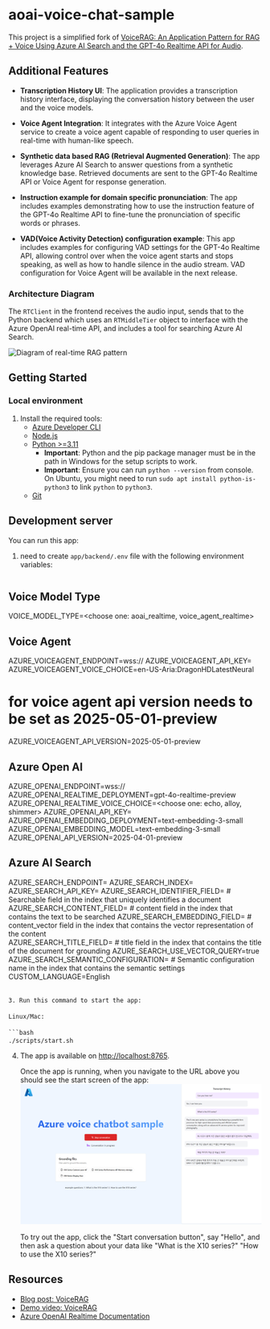 # aoai-voice-chat-sample

This project is a simplified fork of [VoiceRAG: An Application Pattern for RAG + Voice Using Azure AI Search and the GPT-4o Realtime API for Audio](https://github.com/Azure-Samples/aisearch-openai-rag-audio). 

## Additional Features

* **Transcription History UI**: The application provides a transcription history interface, displaying the conversation history between the user and the voice models.

* **Voice Agent Integration**: It integrates with the Azure Voice Agent service to create a voice agent capable of responding to user queries in real-time with human-like speech.

* **Synthetic data based RAG (Retrieval Augmented Generation)**: The app leverages Azure AI Search to answer questions from a synthetic knowledge base. Retrieved documents are sent to the GPT-4o Realtime API or Voice Agent for response generation.

* **Instruction example for domain specific pronunciation**: The app includes examples demonstrating how to use the instruction feature of the GPT-4o Realtime API to fine-tune the pronunciation of specific words or phrases.

* **VAD(Voice Activity Detection) configuration example**: This app includes examples for configuring VAD settings for the GPT-4o Realtime API, allowing control over when the voice agent starts and stops speaking, as well as how to handle silence in the audio stream. VAD configuration for Voice Agent will be available in the next release.


### Architecture Diagram

The `RTClient` in the frontend receives the audio input, sends that to the Python backend which uses an `RTMiddleTier` object to interface with the Azure OpenAI real-time API, and includes a tool for searching Azure AI Search.

![Diagram of real-time RAG pattern](docs/RTMTPattern.png)


## Getting Started

### Local environment

1. Install the required tools:
   * [Azure Developer CLI](https://aka.ms/azure-dev/install)
   * [Node.js](https://nodejs.org/)
   * [Python >=3.11](https://www.python.org/downloads/)
      * **Important**: Python and the pip package manager must be in the path in Windows for the setup scripts to work.
      * **Important**: Ensure you can run `python --version` from console. On Ubuntu, you might need to run `sudo apt install python-is-python3` to link `python` to `python3`.
   * [Git](https://git-scm.com/downloads)


## Development server

You can run this app:

1. need to create `app/backend/.env` file with the following environment variables:

   ```shell
## Voice Model Type
VOICE_MODEL_TYPE=<choose one: aoai_realtime, voice_agent_realtime>

## Voice Agent
AZURE_VOICEAGENT_ENDPOINT=wss://
AZURE_VOICEAGENT_API_KEY=
AZURE_VOICEAGENT_VOICE_CHOICE=en-US-Aria:DragonHDLatestNeural
# for voice agent api version needs to be set as 2025-05-01-preview 
AZURE_VOICEAGENT_API_VERSION=2025-05-01-preview

## Azure Open AI
AZURE_OPENAI_ENDPOINT=wss://
AZURE_OPENAI_REALTIME_DEPLOYMENT=gpt-4o-realtime-preview
AZURE_OPENAI_REALTIME_VOICE_CHOICE=<choose one: echo, alloy, shimmer>
AZURE_OPENAI_API_KEY=
AZURE_OPENAI_EMBEDDING_DEPLOYMENT=text-embedding-3-small
AZURE_OPENAI_EMBEDDING_MODEL=text-embedding-3-small
AZURE_OPENAI_API_VERSION=2025-04-01-preview

## Azure AI Search
AZURE_SEARCH_ENDPOINT=
AZURE_SEARCH_INDEX=
AZURE_SEARCH_API_KEY=
AZURE_SEARCH_IDENTIFIER_FIELD=       # Searchable field in the index that uniquely identifies a document
AZURE_SEARCH_CONTENT_FIELD=          # content field in the index that contains the text to be searched 
AZURE_SEARCH_EMBEDDING_FIELD=        # content_vector field in the index that contains the vector representation of the content    
AZURE_SEARCH_TITLE_FIELD=            # title field in the index that contains the title of the document for grounding
AZURE_SEARCH_USE_VECTOR_QUERY=true
AZURE_SEARCH_SEMANTIC_CONFIGURATION= # Semantic configuration name in the index that contains the semantic settings
CUSTOM_LANGUAGE=English
   ```

3. Run this command to start the app:

   Linux/Mac:

   ```bash
   ./scripts/start.sh
   ```

4. The app is available on [http://localhost:8765](http://localhost:8765).

   Once the app is running, when you navigate to the URL above you should see the start screen of the app:
   ![app screenshot](images/azure-voice-chat-sample.png)

   To try out the app, click the "Start conversation button", say "Hello", and then ask a question about your data like "What is the X10 series?" "How to use the X10 series?"



## Resources

* [Blog post: VoiceRAG](https://aka.ms/voicerag)
* [Demo video: VoiceRAG](https://youtu.be/vXJka8xZ9Ko)
* [Azure OpenAI Realtime Documentation](https://github.com/Azure-Samples/aoai-realtime-audio-sdk/)